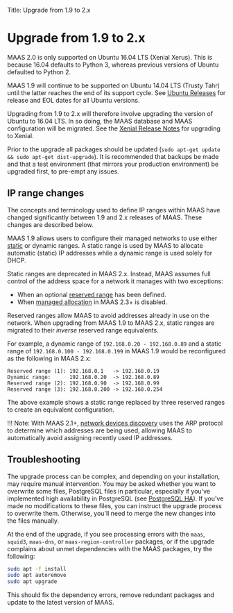 Title: Upgrade from 1.9 to 2.x


# Upgrade from 1.9 to 2.x

MAAS 2.0 is only supported on Ubuntu 16.04 LTS (Xenial Xerus). This is because
16.04 defaults to Python 3, whereas previous versions of Ubuntu defaulted to
Python 2.

MAAS 1.9 will continue to be supported on Ubuntu 14.04 LTS (Trusty Tahr) until
the latter reaches the end of its support cycle. See
[Ubuntu Releases][ubuntu-wiki-releases] for release and EOL dates for all
Ubuntu versions.

Upgrading from 1.9 to 2.x will therefore involve upgrading the version of
Ubuntu to 16.04 LTS. In so doing, the MAAS database and MAAS configuration will
be migrated. See the [Xenial Release Notes][xenial-release-notes-upgrading] for
upgrading to Xenial.

Prior to the upgrade all packages should be updated
(`sudo apt-get update && sudo apt-get dist-upgrade`). It is recommended that
backups be made and that a test environment (that mirrors your production
environment) be upgraded first, to pre-empt any issues.

## IP range changes

The concepts and terminology used to define IP ranges within MAAS have changed
significantly between 1.9 and 2.x releases of MAAS. These changes are described
below.

MAAS 1.9 allows users to configure their managed networks to use either
[static][1-9-static] or dynamic ranges. A static range is used by MAAS to allocate
automatic (static) IP addresses while a dynamic range is used solely for
DHCP.

Static ranges are deprecated in MAAS 2.x. Instead, MAAS assumes full control
of the address space for a network it manages with two exceptions:

- When an optional [reserved range][ip-range] has been defined.
- When [managed allocation][managed-subnet] in MAAS 2.3+ is disabled. 

Reserved ranges allow MAAS to avoid addresses already in use on the network.
When upgrading from MAAS 1.9 to MAAS 2.x, static ranges are migrated to their
*inverse* reserved range equivalents.

For example, a dynamic range of `192.168.0.20 - 192.168.0.89` and a static
range of `192.168.0.100 - 192.168.0.199` in MAAS 1.9 would be reconfigured as
the following in MAAS 2.x:

```no-highlight
Reserved range (1): 192.168.0.1   -> 192.168.0.19
Dynamic range:      192.168.0.20  -> 192.168.0.89
Reserved range (2): 192.168.0.90  -> 192.168.0.99
Reserved range (3): 192.168.0.200 -> 192.168.0.254
```

The above example shows a static range replaced by three reserved ranges to
create an equivalent configuration.

!!! Note:
    With MAAS 2.1+, [network devices discovery][device-discovery] uses the ARP
    protocol to determine which addresses are being used, allowing MAAS to
    automatically avoid assigning recently used IP addresses.

## Troubleshooting

The upgrade process can be complex, and depending on your installation, may
require manual intervention. You may be asked whether you want to overwrite
some files, PostgreSQL files in particular, especially if you've implemented
high availability in PostgreSQL (see [PostgreSQL HA][postgresql-ha]). If you've
made no modifications to these files, you can instruct the upgrade process to
overwrite them. Otherwise, you'll need to merge the new changes into the files
manually. 

At the end of the upgrade, if you see processing errors with the `maas`,
`squid3`, `maas-dns`, or `maas-region-controller` packages, or if the upgrade
complains about unmet dependencies with the MAAS packages, try the following:

```bash
sudo apt -f install
sudo apt autoremove
sudo apt upgrade
```

This should fix the dependency errors, remove redundant packages and update to
the latest version of MAAS.

<!-- LINKS -->

[postgresql-ha]: manage-ha-postgresql.md
[ubuntu-wiki-releases]: https://wiki.ubuntu.com/Releases
[xenial-release-notes-upgrading]: https://wiki.ubuntu.com/XenialXerus/ReleaseNotes#Upgrading_from_Ubuntu_14.04_LTS_or_15.10
[managed-subnet]: installconfig-network-subnet-management.md
[1-9-static]: https://docs.ubuntu.com/maas/1.9/en/nodes-commission
[device-discovery]: installconfig-network-dev-discovery.md
[ip-range]: installconfig-network-ipranges.md
